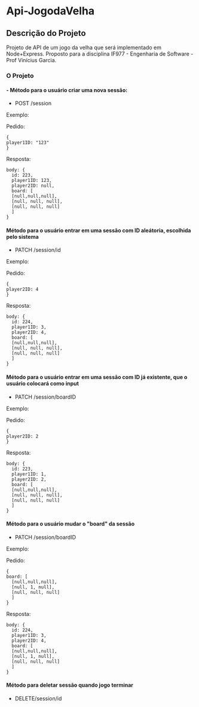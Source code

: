 # Api-JogodaVelha
## Descrição do Projeto
Projeto de API de um jogo da velha que será implementado em Node+Express. Proposto para a disciplina IF977 - Engenharia de Software - Prof Vinícius Garcia.

### O Projeto


#### - Método para o usuário criar uma nova sessão: 
- POST /session

Exemplo:

Pedido:
```
{ 
player1ID: "123"
}
```
Resposta:
```
body: {
  id: 223,
  player1ID: 123,
  player2ID: null,
  board: [
  [null,null,null],
  [null, null, null],
  [null, null, null]
  ]
}
```


#### Método para o usuário entrar em uma sessão com ID aleátoria, escolhida pelo sistema
- PATCH /session/id

Exemplo:

Pedido:
```
{ 
player2ID: 4
}
```
Resposta: 
```
body: {
  id: 224,
  player1ID: 3,
  player2ID: 4,
  board: [
  [null,null,null],
  [null, null, null],
  [null, null, null]
  ]
}
```


#### Método para o usuário entrar em uma sessão com ID já existente, que o usuário colocará como input
- PATCH /session/boardID

Exemplo:

Pedido:
```
{ 
player2ID: 2
}
```
Resposta: 
```
body: {
  id: 223,
  player1ID: 1,
  player2ID: 2,
  board: [
  [null,null,null],
  [null, null, null],
  [null, null, null]
  ]
}
```


#### Método para o usuário mudar o "board" da sessão
- PATCH /session/boardID

Exemplo:

Pedido:
```
{ 
board: [
  [null,null,null],
  [null, 1, null],
  [null, null, null]
  ]
}
```
Resposta: 
```
body: {
  id: 224,
  player1ID: 3,
  player2ID: 4,
  board: [
  [null,null,null],
  [null, 1, null],
  [null, null, null]
  ]
}
```


#### Método para deletar sessão quando jogo terminar
- DELETE/session/id



